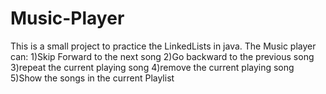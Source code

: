 # Music-Player
 This is a small project to practice the LinkedLists in java.
 The Music player can:
1)Skip Forward to the next song
2)Go backward to the previous song
3)repeat the current playing song
4)remove the current playing song
5)Show the songs in the current Playlist
